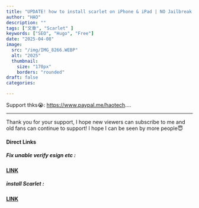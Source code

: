 ```yaml
---
title: "UPDATE! how to install scarlet on iPhone & iPad | NO Jailbreak NO PC No Revokes iOS 15 to iOS 18 new"
author: "HAO"
description: ""
tags: ["文章", "Scarlet" ]
keywords: ["SEO", "Hugo", "Free"]
date: "2025-04-08"
image:
  src: "/img/IMG_8266.WEBP"
  alt: "2025"
  thumbnail:
    size: "170px"
    borders: "rounded"
draft: false
categories:

---
```


Support thks😭: https://www.paypal.me/haotech....
<!--more-->

---

Thank you for your support, I hope new viewers can subscribe to me and old fans can continue to support!
I hope I can be seen by more people😇

#### **Direct Links**

##### **<font style="background:  "> Fix unable verify esign etc :</font>** 
**[ LINK ](https://jiun8631.vercel.app/post/fixverify-250318/)**

##### **<font style="background: "> install Scarlet :</font>** 
**[ LINK ](https://scarletinstall.bio.link/)**
